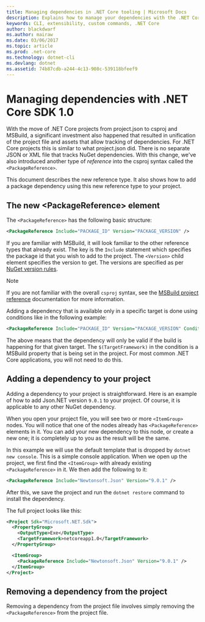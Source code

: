 ```yaml
---
title: Managing dependencies in .NET Core tooling | Microsoft Docs
description: Explains how to manage your dependencies with the .NET Core tools.
keywords: CLI, extensibility, custom commands, .NET Core
author: blackdwarf
ms.author: mairaw
ms.date: 03/06/2017
ms.topic: article
ms.prod: .net-core
ms.technology: dotnet-cli
ms.devlang: dotnet
ms.assetid: 74b87cdb-a244-4c13-908c-539118bfeef9
---
```


# Managing dependencies with .NET Core SDK 1.0

With the move of .NET Core projects from project.json to csproj and MSBuild, a significant investment also happened that resulted in unification of the project file and assets that allow tracking of dependencies. For .NET Core projects this is similar to what project.json did. There is no separate JSON or XML file that tracks NuGet dependencies. With this change, we've also introduced another type of *reference* into the csproj syntax called the `<PackageReference>`. 

This document describes the new reference type. It also shows how to add a package dependency using this new reference type to your project. 

## The new \<PackageReference> element
The `<PackageReference>` has the following basic structure:

```xml
<PackageReference Include="PACKAGE_ID" Version="PACKAGE_VERSION" />
```

If you are familiar with MSBuild, it will look familiar to the other reference types that already exist. The key is the `Include` statement which specifies the package id that you wish to add to the project. The `<Version>` child element specifies the version to get. The versions are specified as per [NuGet version rules](/nuget/create-packages/dependency-versions#version-ranges).

> [!NOTE]
> If you are not familiar with the overall `csproj` syntax, see the [MSBuild project reference](/visualstudio/msbuild/msbuild-project-file-schema-reference) documentation for more information.  

Adding a dependency that is available only in a specific target is done using conditions like in the following example:

```xml
<PackageReference Include="PACKAGE_ID" Version="PACKAGE_VERSION" Condition="'$(TargetFramework)' == 'netcoreapp1.0'" />
```

The above means that the dependency will only be valid if the build is happening for that given target. The `$(TargetFramework)` in the condition is a MSBuild property that is being set in the project. For most common .NET Core applications, you will not need to do this. 

## Adding a dependency to your project
Adding a dependency to your project is straightforward. Here is an example of how to add Json.NET version `9.0.1` to your project. Of course, it is applicable to any other NuGet dependency. 

When you open your project file, you will see two or more `<ItemGroup>` nodes. You will notice that one of the nodes already has `<PackageReference>` elements in it. You can add your new dependency to this node, or create a new one; it is completely up to you as the result will be the same. 

In this example we will use the default template that is dropped by `dotnet new console`. This is a simple console application. When we open up the project, we first find the `<ItemGroup>` with already existing `<PackageReference>` in it. We then add the following to it:

```xml
<PackageReference Include="Newtonsoft.Json" Version="9.0.1" />
```
After this, we save the project and run the `dotnet restore` command to install the dependency. 

The full project looks like this:

```xml
<Project Sdk="Microsoft.NET.Sdk">
  <PropertyGroup>
    <OutputType>Exe</OutputType>
    <TargetFramework>netcoreapp1.0</TargetFramework>
  </PropertyGroup>

  <ItemGroup>
    <PackageReference Include="Newtonsoft.Json" Version="9.0.1" />
  </ItemGroup>
</Project>
```

## Removing a dependency from the project
Removing a dependency from the project file involves simply removing the `<PackageReference>` from the project file.
